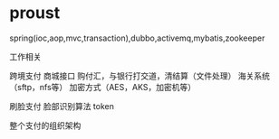 # proust
spring(ioc,aop,mvc,transaction),dubbo,activemq,mybatis,zookeeper

工作相关

跨境支付
商城接口
购付汇，与银行打交道，清结算（文件处理）
海关系统（sftp，nfs等）  加密方式（AES，AKS，加密机等） 


刷脸支付
脸部识别算法
token

整个支付的组织架构